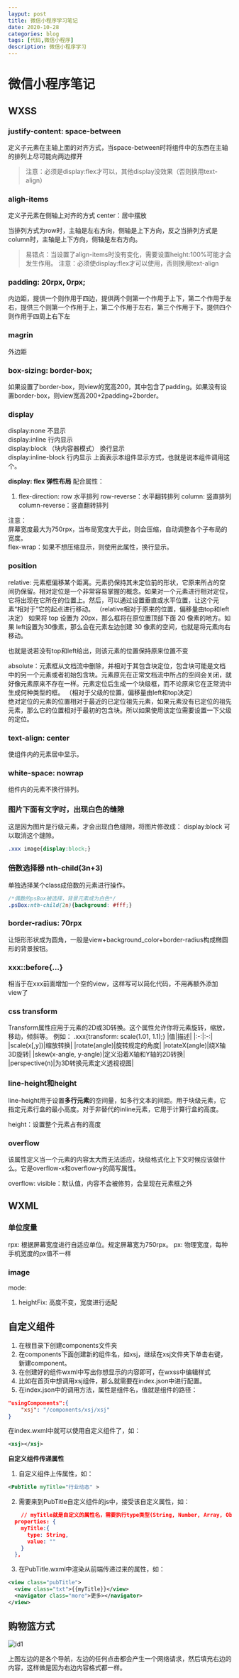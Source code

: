 ```yaml
---
layput: post
title: 微信小程序学习笔记
date: 2020-10-28
categories: blog
tags: [代码,微信小程序]
description: 微信小程序学习
---
```


# 微信小程序笔记

## WXSS

### justify-content: space-between
定义子元素在主轴上面的对齐方式，当space-between时将组件中的东西在主轴的排列上尽可能向两边撑开
> 注意：必须是display:flex才可以，其他display没效果（否则换用text-align）

### aligh-items
定义子元素在侧轴上对齐的方式
center：居中摆放

当排列方式为row时，主轴是左右方向，侧轴是上下方向，反之当排列方式是column时，主轴是上下方向，侧轴是左右方向。
>易错点：当设置了align-items时没有变化，需要设置height:100%可能才会发生作用。
> 注意：必须使display:flex才可以使用，否则换用text-align

### padding: 20rpx, 0rpx;
内边距，提供一个则作用于四边，提供两个则第一个作用于上下，第二个作用于左右，提供三个则第一个作用于上，第二个作用于左右，第三个作用于下。提供四个则作用于四周上右下左

### magrin
外边距

### box-sizing: border-box;
如果设置了border-box，则view的宽高200，其中包含了padding。如果没有设置border-box，则view宽高200+2padding+2border。

### display
display:none    不显示  
display:inline  行内显示  
display:block   （块内容器模式） 换行显示  
display:inline-block  行内显示
上面表示本组件显示方式，也就是说本组件调用这个。

**display: flex 弹性布局**
配合属性：
1. flex-direction: row  水平排列  row-reverse：水平翻转排列  column: 竖直排列 column-reverse：竖直翻转排列

注意：  
屏幕宽度最大为750rpx，当布局宽度大于此，则会压缩，自动调整各个子布局的宽度。  
flex-wrap：如果不想压缩显示，则使用此属性，换行显示。  

### position
relative: 元素框偏移某个距离。元素扔保持其未定位前的形状，它原来所占的空间扔保留。相对定位是一个非常容易掌握的概念。如果对一个元素进行相对定位，它将出现在它所在的位置上。然后，可以通过设置垂直或水平位置，让这个元素“相对于”它的起点进行移动。
（relative相对于原来的位置，偏移量由top和left决定）
如果将 top 设置为 20px，那么框将在原位置顶部下面 20 像素的地方。如果 left设置为30像素，那么会在元素左边创建 30 像素的空间，也就是将元素向右移动。

也就是说若没有top和left给出，则该元素的位置保持原来位置不变


absolute：元素框从文档流中删除，并相对于其包含块定位，包含块可能是文档中的另一个元素或者初始包含块。元素原先在正常文档流中所占的空间会关闭，就好像元素原来不存在一样。元素定位后生成一个块级框，而不论原来它在正常流中生成何种类型的框。
（相对于父级的位置，偏移量由left和top决定）  
绝对定位的元素的位置相对于最近的已定位祖先元素，如果元素没有已定位的祖先元素，那么它的位置相对于最初的包含块。所以如果使用该定位需要设置一下父级的定位。


### text-align: center
使组件内的元素居中显示。

### white-space: nowrap
组件内的元素不换行排列。

### 图片下面有文字时，出现白色的缝隙
这是因为图片是行级元素，才会出现白色缝隙，将图片修改成： display:block 可以取消这个缝隙。
```css
.xxx image{display:block;}
```

### 倍数选择器 nth-child(3n+3)
单独选择某个class成倍数的元素进行操作。
```css
/*偶数的psBox被选择，背景元素成为白色*/
.psBox:nth-child(2n){background: #fff;}

```

### border-radius: 70rpx

让矩形形状成为圆角，一般是view+background_color+border-radius构成椭圆形的背景按钮。

### xxx::before{...}
相当于在xxx前面增加一个空的view，这样写可以简化代码，不用再额外添加view了

### css transform  
Transform属性应用于元素的2D或3D转换。这个属性允许你将元素旋转，缩放，移动，倾斜等。
例如： .xxx{transform: scale(1.01, 1.1);}
|值|描述|
|:-:|:-:|  
|scale(x[,y])|缩放转换|
|rotate(angle)|旋转规定的角度|
|rotateX(angle)|绕X轴3D旋转|
|skew(x-angle, y-angle)|定义沿着X轴和Y轴的2D转换|  
|perspective(n)|为3D转换元素定义透视视图|  

### line-height和height
line-height用于设置**多行元素**的空间量，如多行文本的间距。用于块级元素，它指定元素行盒的最小高度。对于非替代的inline元素，它用于计算行盒的高度。

height：设置整个元素占有的高度

### overflow
该属性定义当一个元素的内容太大而无法适应，块级格式化上下文时候应该做什么。它是overflow-x和overflow-y的简写属性。

overflow: visible：默认值，内容不会被修剪，会呈现在元素框之外






## WXML

### 单位度量
rpx: 根据屏幕宽度进行自适应单位。规定屏幕宽为750rpx。
px:  物理宽度，每种手机宽度的px值不一样

### image

mode:   
1. heightFix: 高度不变，宽度进行适配






## 自定义组件  

1. 在根目录下创建components文件夹  
2. 在components下面创建新的组件名，如xsj，继续在xsj文件夹下单击右键，新建component。  
3. 在创建好的组件wxml中写出你想显示的内容即可，在wxss中编辑样式  
4. 比如在首页中想调用xsj组件，那么就需要在index.json中进行配置。  
5. 在index.json中的调用方法，属性是组件名，值就是组件的路径：  
``` json
"usingComponents":{
    "xsj": "/components/xsj/xsj"
}
```  
在index.wxml中就可以使用自定义组件了，如：  
```xml
<xsj></xsj>
```  

**自定义组件传递属性**  
1. 自定义组件上传属性，如：  
```xml
<PubTitle myTitle="行业动态" >
```
2. 需要来到PubTitle自定义组件的js中，接受该自定义属性，如： 
```json  
    // myTitle就是自定义的属性名，需要执行type类型(String, Number, Array, Object)
  properties: {
    myTitle:{
      type: String,
      value: ""
    }  
  },
```  
3. 在PubTitle.wxml中渲染从前端传递过来的属性，如：
```xml
<view class="pubTitle">
  <view class="txt">{{myTitle}}</view>
  <navigator class="more">更多></navigator>
</view>  
```

## 购物篮方式

![id1](../images/20201028-1.jpg)

上图左边的是各个导航，左边的任何点击都会产生一个网络请求，然后填充右边的内容，这样做是因为右边内容格式都一样。

















































